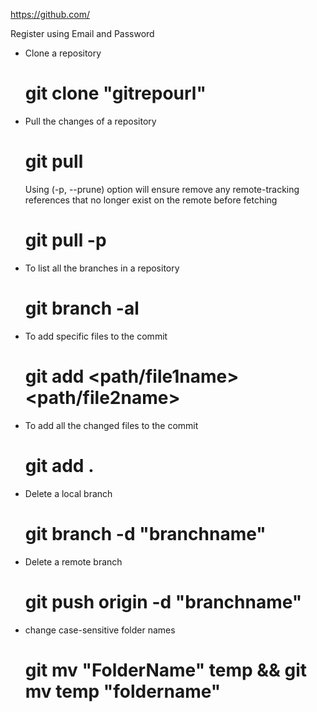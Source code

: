 https://github.com/

Register using Email and Password

- Clone a repository

    # git clone "gitrepourl"

- Pull the changes of a repository

    # git pull

    Using (-p, --prune) option will ensure remove any remote-tracking references 
    that no longer exist on the remote before fetching
    
    # git pull -p

- To list all the branches in a repository

    # git branch -al

- To add specific files to the commit

    # git add <path/file1name> <path/file2name>

- To add all the changed files to the commit

    # git add .

- Delete a local branch

    # git branch -d "branchname"

- Delete a remote branch

    # git push origin -d "branchname"

- change case-sensitive folder names

    # git mv "FolderName" temp && git mv temp "foldername"

